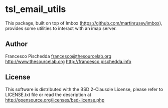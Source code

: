 tsl_email_utils
===============

This package, built on top of Imbox (https://github.com/martinrusev/imbox),
provides some utilities to interact with an imap server.


Author
------
Francesco Pischedda <francesco@thesourcelab.org>
http://www.thesourcelab.org
http://francesco.pischedda.info


License
-------
This software is distributed with the BSD 2-Clausole License, please refer to 
LICENSE.txt file or read the description at
http://opensource.org/licenses/bsd-license.php 
